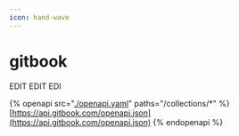 ```yaml
---
icon: hand-wave
---
```


# gitbook

EDIT EDIT EDI


{% openapi src="[./openapi.yaml](https://api.gitbook.com/openapi.json)" paths="/collections/*" %}
[https://api.gitbook.com/openapi.json](https://api.gitbook.com/openapi.json)
{% endopenapi %}


